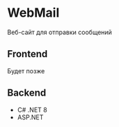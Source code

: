 # WebMail
Веб-сайт для отправки сообщений

## Frontend
Будет позже

## Backend
* C# .NET 8
* ASP.NET
